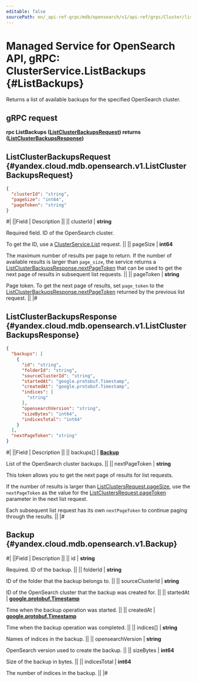 ```yaml
---
editable: false
sourcePath: en/_api-ref-grpc/mdb/opensearch/v1/api-ref/grpc/Cluster/listBackups.md
---
```


# Managed Service for OpenSearch API, gRPC: ClusterService.ListBackups {#ListBackups}

Returns a list of available backups for the specified OpenSearch cluster.

## gRPC request

**rpc ListBackups ([ListClusterBackupsRequest](#yandex.cloud.mdb.opensearch.v1.ListClusterBackupsRequest)) returns ([ListClusterBackupsResponse](#yandex.cloud.mdb.opensearch.v1.ListClusterBackupsResponse))**

## ListClusterBackupsRequest {#yandex.cloud.mdb.opensearch.v1.ListClusterBackupsRequest}

```json
{
  "clusterId": "string",
  "pageSize": "int64",
  "pageToken": "string"
}
```

#|
||Field | Description ||
|| clusterId | **string**

Required field. ID of the OpenSearch cluster.

To get the ID, use a [ClusterService.List](/docs/managed-opensearch/api-ref/grpc/Cluster/list#List) request. ||
|| pageSize | **int64**

The maximum number of results per page to return. If the number of available
results is larger than `page_size`, the service returns a [ListClusterBackupsResponse.nextPageToken](#yandex.cloud.mdb.opensearch.v1.ListClusterBackupsResponse)
that can be used to get the next page of results in subsequent list requests. ||
|| pageToken | **string**

Page token. To get the next page of results, set `page_token` to the [ListClusterBackupsResponse.nextPageToken](#yandex.cloud.mdb.opensearch.v1.ListClusterBackupsResponse)
returned by the previous list request. ||
|#

## ListClusterBackupsResponse {#yandex.cloud.mdb.opensearch.v1.ListClusterBackupsResponse}

```json
{
  "backups": [
    {
      "id": "string",
      "folderId": "string",
      "sourceClusterId": "string",
      "startedAt": "google.protobuf.Timestamp",
      "createdAt": "google.protobuf.Timestamp",
      "indices": [
        "string"
      ],
      "opensearchVersion": "string",
      "sizeBytes": "int64",
      "indicesTotal": "int64"
    }
  ],
  "nextPageToken": "string"
}
```

#|
||Field | Description ||
|| backups[] | **[Backup](#yandex.cloud.mdb.opensearch.v1.Backup)**

List of the OpenSearch cluster backups. ||
|| nextPageToken | **string**

This token allows you to get the next page of results for list requests.

If the number of results is larger than [ListClustersRequest.pageSize](/docs/managed-opensearch/api-ref/grpc/Cluster/list#yandex.cloud.mdb.opensearch.v1.ListClustersRequest), use the `nextPageToken` as the value
for the [ListClustersRequest.pageToken](/docs/managed-opensearch/api-ref/grpc/Cluster/list#yandex.cloud.mdb.opensearch.v1.ListClustersRequest) parameter in the next list request.

Each subsequent list request has its own `nextPageToken` to continue paging through the results. ||
|#

## Backup {#yandex.cloud.mdb.opensearch.v1.Backup}

#|
||Field | Description ||
|| id | **string**

Required. ID of the backup. ||
|| folderId | **string**

ID of the folder that the backup belongs to. ||
|| sourceClusterId | **string**

ID of the OpenSearch cluster that the backup was created for. ||
|| startedAt | **[google.protobuf.Timestamp](https://developers.google.com/protocol-buffers/docs/reference/google.protobuf#timestamp)**

Time when the backup operation was started. ||
|| createdAt | **[google.protobuf.Timestamp](https://developers.google.com/protocol-buffers/docs/reference/google.protobuf#timestamp)**

Time when the backup operation was completed. ||
|| indices[] | **string**

Names of indices in the backup. ||
|| opensearchVersion | **string**

OpenSearch version used to create the backup. ||
|| sizeBytes | **int64**

Size of the backup in bytes. ||
|| indicesTotal | **int64**

The number of indices in the backup. ||
|#